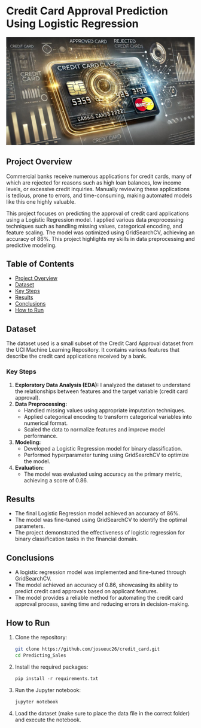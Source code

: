 
# Credit Card Approval Prediction Using Logistic Regression

![Credit Card](.\img\credit_card.JPG)

## Project Overview

Commercial banks receive numerous applications for credit cards, many of which are rejected for reasons such as high loan balances, low income levels, or excessive credit inquiries. Manually reviewing these applications is tedious, prone to errors, and time-consuming, making automated models like this one highly valuable.

This project focuses on predicting the approval of credit card applications using a Logistic Regression model. I applied various data preprocessing techniques such as handling missing values, categorical encoding, and feature scaling. The model was optimized using GridSearchCV, achieving an accuracy of 86%. This project highlights my skills in data preprocessing and predictive modeling.

## Table of Contents

- [Project Overview](#project-overview)
- [Dataset](#dataset)
- [Key Steps](#key-steps)
- [Results](#results)
- [Conclusions](#conclusions)
- [How to Run](#how-to-run)

## Dataset

The dataset used is a small subset of the Credit Card Approval dataset from the UCI Machine Learning Repository. It contains various features that describe the credit card applications received by a bank.

### Key Steps

1. **Exploratory Data Analysis (EDA):** I analyzed the dataset to understand the relationships between features and the target variable (credit card approval).
2. **Data Preprocessing:**
   - Handled missing values using appropriate imputation techniques.
   - Applied categorical encoding to transform categorical variables into numerical format.
   - Scaled the data to normalize features and improve model performance.
3. **Modeling:**
   - Developed a Logistic Regression model for binary classification.
   - Performed hyperparameter tuning using GridSearchCV to optimize the model.
4. **Evaluation:**
   - The model was evaluated using accuracy as the primary metric, achieving a score of 0.86.

## Results

- The final Logistic Regression model achieved an accuracy of 86%.
- The model was fine-tuned using GridSearchCV to identify the optimal parameters.
- The project demonstrated the effectiveness of logistic regression for binary classification tasks in the financial domain.

## Conclusions

- A logistic regression model was implemented and fine-tuned through GridSearchCV.
- The model achieved an accuracy of 0.86, showcasing its ability to predict credit card approvals based on applicant features.
- The model provides a reliable method for automating the credit card approval process, saving time and reducing errors in decision-making.

## How to Run

1. Clone the repository:

   ```bash
   git clone https://github.com/josueuc26/credit_card.git
   cd Predicting_Sales
2. Install the required packages:

    ```python
    pip install -r requirements.txt
3. Run the Jupyter notebook:

    ```bash
    jupyter notebook
4. Load the dataset (make sure to place the data file in the correct folder) and execute the notebook.
